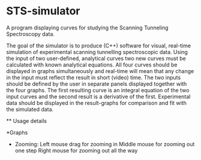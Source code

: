 STS-simulator
=============

A program displaying curves for studying the Scanning Tunneling Spectroscopy data.

The goal of the simulator is to produce (C++) software for visual, real-time simulation of experimental scanning tunnelling spectroscopic data. Using the input of two user-defined, analytical curves two new curves must be calculated with known analytical equations. All four curves should be displayed in graphs simultaneously and real-time will mean that any change in the input must reflect the result in short (video) time. The two inputs should be defined by the user in separate panels displayed together with the four graphs. The first resulting curve is an integral equation of the two input curves and the second result is a derivative of the first. Experimental data should be displayed in the result-graphs for comparison and fit with the simulated data.


** Usage details

*Graphs
- Zooming: Left mouse drag for zooming in
           Middle mouse for zooming out one step
           Right mouse for zooming out all the way

